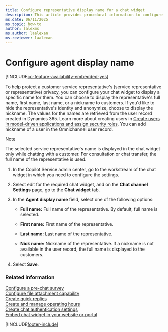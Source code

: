 ```yaml
---
title: Configure representative display name for a chat widget
description: This article provides procedural information to configure a representative's display name for a chat widget.
ms.date: 06/11/2025
ms.topic: how-to
author: lalexms
ms.author: laalexan
ms.reviewer: laalexan
---
```


# Configure agent display name

[!INCLUDE[cc-feature-availability-embedded-yes](../../includes/cc-feature-availability-embedded-yes.md)]

To help protect a customer service representative's (service representative or representative) privacy, you can configure your chat widget to display a specific name for them. You can choose to display the representative's full name, first name, last name, or a nickname to customers. If you'd like to hide the representative's identity and anonymize, choose to display the nickname. The values for the names are retrieved from the user record created in Dynamics 365. Learn more about creating users in [Create users in model-driven applications and assign security roles](/power-platform/admin/create-users-assign-online-security-roles). You can add nickname of a user in the Omnichannel user record.

> [!NOTE]
> The selected service representative's name is displayed in the chat widget only while chatting with a customer. For consultation or chat transfer, the full name of the representative is used.

1. In the Copilot Service admin center, go to the workstream of the chat widget in which you need to configure the settings. 
1. Select edit for the required chat widget, and on the **Chat channel Settings** page, go to the **Chat widget** tab.

1. In the **Agent display name** field, select one of the following options:

    - **Full name:** Full name of the representative. By default, full name is selected.

    - **First name:** First name of the representative.

    - **Last name:** Last name of the representative.

    - **Nick name:** Nickname of the representative. If a nickname is not available in the user record, the full name is displayed to the customers.

1. Select **Save**.

### Related information

[Configure a pre-chat survey](configure-pre-chat-survey.md) <br>
[Configure file attachment capability](configure-file-attachment.md)<br>
[Create quick replies](create-quick-replies.md) <br>
[Create and manage operating hours](create-operating-hours.md) <br>
[Create chat authentication settings](create-chat-auth-settings.md) <br> 
[Embed chat widget in your website or portal](embed-chat-widget-portal.md)


[!INCLUDE[footer-include](../../includes/footer-banner.md)]
